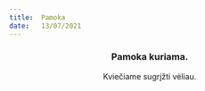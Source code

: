 ```yaml
---
title:  Pamoka
date:   13/07/2021
---
```


### <center>Pamoka kuriama.</center>
<center>Kviečiame sugrįžti vėliau.</center>